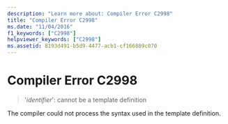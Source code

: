 ```yaml
---
description: "Learn more about: Compiler Error C2998"
title: "Compiler Error C2998"
ms.date: "11/04/2016"
f1_keywords: ["C2998"]
helpviewer_keywords: ["C2998"]
ms.assetid: 8193d491-b5d9-4477-acb1-cf166889c070
---
```

# Compiler Error C2998

> '*identifier*': cannot be a template definition

The compiler could not process the syntax used in the template definition.
